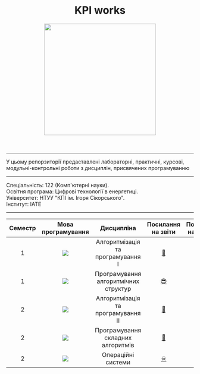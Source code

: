 <div id="header" align="center">
  <h1>KPI works</h1>

   <img src="https://media.giphy.com/media/8D2KdBOaS12nQBjkAv/giphy.gif" width="300"  />
</div>
<br>
<br>

---

<p>У цьому репорзиторії предаставлені лабораторні, практичні, курсові, модульні-контрольні роботи з дисциплін, присвячених програмуванню</p>

---

<p><span>Спеціальність</span>: 122 (Комп'ютерні науки).<br>Освітня програма: Цифрові технології в енергетиці.<br>Університет: НТУУ "КПІ ім. Ігоря Сікорського".<br>Інститут: ІАТЕ</p>

---

<table >
<thead>
<tr>
<th>Семестр</th>
<th>Мова програмування</th>
<th>Дисципліна</th>
<th >Посилання на звіти</th>
<th>Посилання на роботи</th>
</tr>
</thead>
<tbody>
<tr>
<td align="center">1</td>
<td align="center"><img src ="https://img.shields.io/badge/C-%2300599C.svg?style=flat&logo=c&logoColor=white"></td>
<td align="center">Алгоритмізація та програмування I</a></td>
<td align="center" ><a href="https://github.com/karkuh/KPI_works/tree/master/1_sem/algorithmization_and_programming(I)/Reports">🥱</a></td>
<td align="center" ><a href="https://github.com/karkuh/KPI_works/tree/master/1_sem/algorithmization_and_programming(I)/Works">😵</a></td>
</tr>
<tr>
<td align="center">1</td>
<td align="center"><img src ="https://img.shields.io/badge/Java-%23ED8B00.svg?style=flat&logo=coffeescript&logoColor=white"></td>
<td align="center">Програмування алгоритмічних структур</a></td>
<td align="center"><a href="https://github.com/karkuh/KPI_works/tree/master/1_sem/programming_of_algorithmic_structures/Reports">😎</a></td>
<td align="center"><a href="https://github.com/karkuh/KPI_works/tree/master/1_sem/programming_of_algorithmic_structures/Works">😁</a></td>
</tr>
<tr>
<td align="center">2</td>
<td align="center"><img src ="https://img.shields.io/badge/Java-%23ED8B00.svg?style=flat&logo=coffeescript&logoColor=white"></td>
<td align="center">Алгоритмізація та програмування II</a></td>
<td align="center"><a href="https://github.com/karkuh/KPI_works/tree/master/2_sem/algorithmization_and_programming(II)/Reports">😤</a></td>
<td align="center"><a href="https://github.com/karkuh/KPI_works/tree/master/2_sem/algorithmization_and_programming(II)/Works/Cursach">🙄</a></td>
</tr>
<tr>
<td align="center">2</td>
<td align="center"><img src ="https://img.shields.io/badge/Java-%23ED8B00.svg?style=flat&logo=coffeescript&logoColor=white"></td>
<td align="center">Програмування складних алгоритмів</a></td>
<td align="center"><a href="https://github.com/karkuh/KPI_works/tree/master/2_sem/programming_complex_algorithms/Reports">👼</a></td>
<td align="center"><a href="https://github.com/karkuh/KPI_works/tree/master/2_sem/programming_complex_algorithms/Works">🥳</a></td>
</tr>
<tr>
<td align="center">2</td>
<td align="center"><img src ="https://img.shields.io/badge/TASM-%2300599C.svg?style=flat&logo=assemblyscript&logoColor=white"></td>
<td align="center">Операційні системи</a></td>
<td align="center"><a href="https://github.com/karkuh/KPI_works/tree/master/2_sem/operating_systems/Reports">☠</a></td>
<td align="center"><a href="https://github.com/karkuh/KPI_works/tree/master/2_sem/operating_systems/Works">🤓</a></td>
</tr>
</tbody>
</table>




